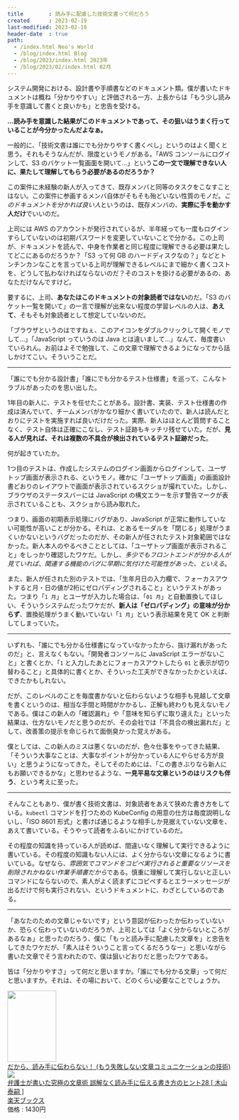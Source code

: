 ```yaml
---
title        : 読み手に配慮した技術文書って何だろう
created      : 2023-02-19
last-modified: 2023-02-19
header-date  : true
path:
  - /index.html Neo's World
  - /blog/index.html Blog
  - /blog/2023/index.html 2023年
  - /blog/2023/02/index.html 02月
---
```


システム開発における、設計書や手順書などのドキュメント類。僕が書いたドキュメントは概ね「分かりやすい」と評価される一方、上長からは「もう少し読み手を意識して書くと良いかも」と忠告を受ける。

**…読み手を意識した結果がこのドキュメントであって、その狙いはうまく行っていることが今分かったんだよなぁ。**

一般的に、「技術文書は誰にでも分かりやすく書くべし」というのはよく聞くと思う。それもそうなんだが、限度というモノがある。「AWS コンソールにログインして、S3 のバケット一覧画面を開いて…」という**この一文で理解できない人に、果たして理解してもらう必要があるのだろうか？**

この案件に未経験の新人が入ってきて、既存メンバと同等のタスクをこなすことはない。この案件に参画するメンバ自体がそもそも殆どいない性質のモノだ。*このドキュメントを分かれば良い人*というのは、既存メンバの、**実際に手を動かす人だけ**でいいのだ。

上司には AWS のアカウントが発行されているが、半年経っても一度もログインすらしていないのは初期パスワードを変更していないことで分かる。この上司が、ドキュメントを読んで、中身を作業者と同じ程度に理解できる必要は果たしてどこにあるのだろうか？「S3 って何 GB のハードディスクなの？」などとトンチンカンなことを言っている上司が理解できるレベルにまで細かく書くコストを、どうして払わなければならないのだ？そのコストを掛ける必要があるの、あなただけなんですけど。

要するに、上司、**あなたはこのドキュメントの対象読者ではない**のだ。「S3 のバケット一覧を開いて」の一言で理解が出来ない程度の学習レベルの人は、**あえて**、そもそも対象読者として想定していないのだ。

「ブラウザというのはですねぇ、このアイコンをダブルクリックして開くモノでして…」「JavaScript っていうのは Java とは違いまして…」なんて、毎度書いていられん。お前はよそで勉強して、この文章で理解できるようになってから話しかけてこい。そういうことだ。

---

「誰にでも分かる設計書」「誰にでも分かるテスト仕様書」を巡って、こんなトラブルがあったのを思い出した。

1年目の新人に、テストを任せたことがある。設計書、実装、テスト仕様書の作成は済んでいて、チームメンバがかなり細かく書いていたので、新人は読んだとおりにテストを実施すれば良いだけだった。実際、新人はほとんど質問することなく、テスト自体は正確にこなし、テスト証跡もキッチリ残せていた。だが、**見る人が見れば、それは複数の不具合が検出されているテスト証跡だった**。

何が起きていたか。

1つ目のテストは、作成したシステムのログイン画面からログインして、ユーザトップ画面が表示される、というモノ。確かに「ユーザトップ画面」の画面設計書どおりのレイアウトで画面が表示されているスクショが撮れていた。しかし、ブラウザのステータスバーには JavaScript の構文エラーを示す警告マークが表示されていることも、スクショから読み取れた。

つまり、画面の初期表示処理にバグがあり、JavaScript が正常に動作していない可能性が高いことが分かる。それは、とあるモーダルを「閉じる」処理がうまくいかないというバグだったのだが、その新人が任されたテスト対象範囲ではなかった。新人本人のやるべきこととしては、「ユーザトップ画面が表示されること」をしっかり確認したワケだ。しかし、*多少でもフロントエンドが分かる人が見ていれば、関連する機能のバグに早期に気付けた可能性があった、といえる*。

また、新人が任された別のテストでは、「生年月日の入力欄で、フォーカスアウトすると月・日の値が2桁にゼロパディングされること」というテストがあった。つまり「`1 月`」とユーザが入力した場合は、「`01 月`」と自動置換してほしい、そういうシステムだったワケだが、**新人は「ゼロパディング」の意味が分からず**、置換処理がうまく動いていない「`1 月`」という表示結果を見て OK と判断してしまっていた。

---

いずれも、「誰にでも分かる仕様書になっていなかったから、抜け漏れがあったのだ」と、言えなくもない。「開発者コンソールに JavaScript エラーがないこと」と書くとか、「`1` と入力したあとにフォーカスアウトしたら `01` と表示が切り替わること」と具体的に書くとか、そういった工夫ができなかったかといえば、できたかもしれない。

だが、このレベルのことを毎度書かないと伝わらないような相手も見越して文章を書くというのは、相当な手間と時間がかかるし、正解も終わりも見えないモノである。僕はこの新人の「確認漏れ」や「意味を知らずに取り違えた」といった結果は、仕方ないモノだと思うのだが、その会社では「不具合の検出漏れだ」として、改善策の提示を命じられて面倒臭かった覚えがある。

僕としては、この新人のミスは悪くないのだが、色々仕事をやってきた結果、「そういう大事なことは、大事なポイントが分かっている人にやらせる方が良い」と思うようになってきた。そしてそのためには、「この書きぶりなら新人にもお願いできるかな」と思わせるような、**一見平易な文章というのはリスクも伴う**、という考えに至った。

---

そんなこともあり、僕が書く技術文書は、対象読者をあえて狭めた書き方をしている。`kubectl` コマンドを打つための KubeConfig の用意の仕方は毎度説明しないし、「ISO 8601 形式」と書けば通じるような相手しか見据えていない文章を、あえて書いている。そうやって読者をふるいにかけているのだ。

その程度の知識を持っている人が読めば、間違いなく理解して実行できるように書いている。その程度の知識もない人には、よく分からない文章になるように書いている。なぜなら、*雰囲気でコマンドをコピペ実行されると重要なリソースを削除されかねない作業手順書だから*である。慎重に理解して実行しないと正しいコマンドにならないので、素人がよく読まずにコピペするとエラーメッセージが出るだけで何も実行されない、というドキュメントに、わざとしているのである。

---

「あなたのための文章じゃないです」という意図が伝わったか伝わっていないか、恐らく伝わっていないのだろうが、上司としては「よく分からないところがあるなぁ」と思ったのだろう、僕に「もっと読み手に配慮した文章を」と忠告をしてきたワケだが、「素人はそういうこと言ってくるだろうなー」と思いながら書いた文章でそう言われたので、僕は狙いどおりだと思ったワケである。

皆は「分かりやすさ」って何だと思いますか。「誰にでも分かる文章」って何だと思いますか。それは、その場において、どのくらい必要なことでしょうか。

<div class="ad-amazon">
  <div class="ad-amazon-image">
    <a href="https://www.amazon.co.jp/dp/478891090X?tag=neos21-22&amp;linkCode=osi&amp;th=1&amp;psc=1">
      <img src="https://m.media-amazon.com/images/I/514ldc2K6vL._SL160_.jpg" width="110" height="160">
    </a>
  </div>
  <div class="ad-amazon-info">
    <div class="ad-amazon-title">
      <a href="https://www.amazon.co.jp/dp/478891090X?tag=neos21-22&amp;linkCode=osi&amp;th=1&amp;psc=1">だから、読み手に伝わらない！ (もう失敗しない文章コミュニケーションの技術)</a>
    </div>
  </div>
</div>

<div class="ad-rakuten">
  <div class="ad-rakuten-image">
    <a href="https://hb.afl.rakuten.co.jp/hgc/g00q0722.waxyc9ff.g00q0722.waxyd017/?pc=https%3A%2F%2Fitem.rakuten.co.jp%2Fbook%2F6004620%2F&amp;m=http%3A%2F%2Fm.rakuten.co.jp%2Fbook%2Fi%2F13152646%2F">
      <img src="https://thumbnail.image.rakuten.co.jp/@0_mall/book/cabinet/3600/9784587233600.jpg?_ex=128x128">
    </a>
  </div>
  <div class="ad-rakuten-info">
    <div class="ad-rakuten-title">
      <a href="https://hb.afl.rakuten.co.jp/hgc/g00q0722.waxyc9ff.g00q0722.waxyd017/?pc=https%3A%2F%2Fitem.rakuten.co.jp%2Fbook%2F6004620%2F&amp;m=http%3A%2F%2Fm.rakuten.co.jp%2Fbook%2Fi%2F13152646%2F">弁護士が書いた究極の文章術 誤解なく読み手に伝える書き方のヒント28 [ 木山泰嗣 ]</a>
    </div>
    <div class="ad-rakuten-shop">
      <a href="https://hb.afl.rakuten.co.jp/hgc/g00q0722.waxyc9ff.g00q0722.waxyd017/?pc=https%3A%2F%2Fwww.rakuten.co.jp%2Fbook%2F&amp;m=http%3A%2F%2Fm.rakuten.co.jp%2Fbook%2F">楽天ブックス</a>
    </div>
    <div class="ad-rakuten-price">価格 : 1430円</div>
  </div>
</div>
